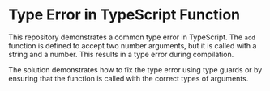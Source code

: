# Type Error in TypeScript Function

This repository demonstrates a common type error in TypeScript. The `add` function is defined to accept two number arguments, but it is called with a string and a number. This results in a type error during compilation.

The solution demonstrates how to fix the type error using type guards or by ensuring that the function is called with the correct types of arguments.